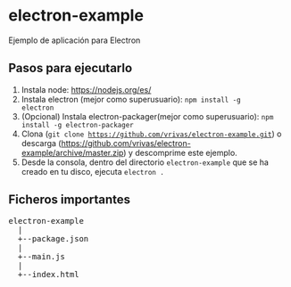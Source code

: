 # electron-example
Ejemplo de aplicación para Electron

## Pasos para ejecutarlo

1. Instala node: https://nodejs.org/es/
2. Instala electron (mejor como superusuario): <code>npm install -g electron</code>
3. (Opcional) Instala electron-packager(mejor como superusuario): <code>npm install -g electron-packager</code>
4. Clona (<code>git clone https://github.com/vrivas/electron-example.git</code>) o descarga (https://github.com/vrivas/electron-example/archive/master.zip) y descomprime este ejemplo.
5. Desde la consola, dentro del directorio <code>electron-example</code> que se ha creado en tu disco, ejecuta <code>electron .</code>

## Ficheros importantes
<pre>
electron-example
  |
  +--package.json
  |
  +--main.js
  |
  +--index.html
</pre>

